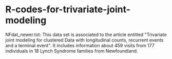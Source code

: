 # R-codes-for-trivariate-joint-modeling

NFdat_newer.txt: This data set is associated to the article entitled "Trivariate joint modeling for clustered Data with longitudinal counts, recurrent events and a terminal event". It includes information about 459 visits from 177 individuals in 18 Lynch Syndrome families from Newfoundland.
